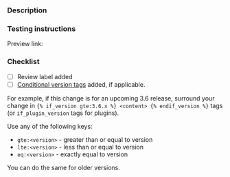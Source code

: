 
### Description

<!-- What did you change and why? -->
 
<!-- Include any supporting resources, e.g. link to a Jira ticket, GH issue, FTI, Slack, Aha, etc. -->

### Testing instructions

Preview link: <!-- Netlify will generate a preview link after PR is opened. Add links to your edited content here. -->

### Checklist 

- [ ] Review label added <!-- (see below) -->
- [ ] [Conditional version tags](https://docs.konghq.com/contributing/conditional-rendering/#conditionally-render-content-by-version) added, if applicable.

For example, if this change is for an upcoming 3.6 release, surround your change in `{% if_version gte:3.6.x %} <content> {% endif_version %}` tags (or `if_plugin_version` tags for plugins). 

Use any of the following keys:
* `gte:<version>` - greater than or equal to version
* `lte:<version>` - less than or equal to version
* `eq:<version>` - exactly equal to version

You can do the same for older versions.

<!-- !!! Only Kong employees can add labels due to a GitHub limitation. If you're an OSS contributor, thank you! The maintainers will label this PR for you !!! -->

<!-- When raising a pull request, indicate what type of review you need with one of the following labels:

    review:copyedit: Request for writer review.
    review:general: Review for general accuracy and presentation. Does the doc work? Does it output correctly?
    review:tech: Request for technical review for a docs platform change.
    review:sme: Request for review from an SME (engineer, PM, etc).

At least one of these labels must be applied to a PR or the build will fail.
-->

